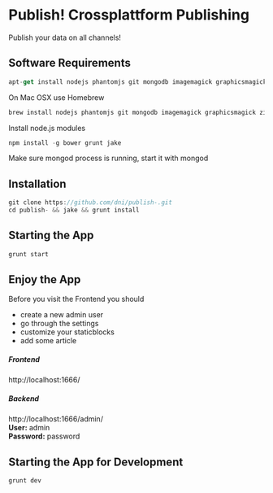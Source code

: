 # Publish! Crossplattform Publishing
Publish your data on all channels!

## Software Requirements

```js
apt-get install nodejs phantomjs git mongodb imagemagick graphicsmagick zip
```
On Mac OSX use Homebrew
```js
brew install nodejs phantomjs git mongodb imagemagick graphicsmagick zip
```
Install node.js modules
```js
npm install -g bower grunt jake
```
Make sure mongod process is running, start it with mongod

## Installation
```js
git clone https://github.com/dni/publish-.git
cd publish- && jake && grunt install
```

## Starting the App
```js
grunt start
```


## Enjoy the App

Before you visit the Frontend you should

* create a new admin user
* go through the settings
* customize your staticblocks
* add some article

##### Frontend

http://localhost:1666/

##### Backend

http://localhost:1666/admin/ <br>
**User:** admin <br>
**Password:** password

## Starting the App for Development
```js
grunt dev
```


